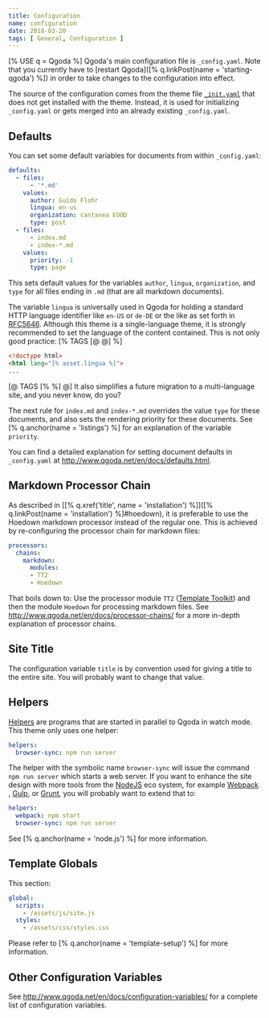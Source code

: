 ```yaml
---
title: Configuration
name: configuration
date: 2018-03-20
tags: [ General, Configuration ]
---
```

[% USE q = Qgoda %]
Qgoda's main configuration file is `_config.yaml`.  Note that you currently have to [restart Qgoda]([% q.linkPost(name = 'starting-qgoda') %]) in order to take changes to the configuration into effect.

The source of the configuration comes from the theme file [`_init.yaml`](https://github.com/gflohr/qgoda-essential/blob/master/_init.yaml) that does not get installed with the theme.  Instead, it is used for initializing `_config.yaml` or gets merged into an already existing `_config.yaml`.

## Defaults

You can set some default variables for documents from within `_config.yaml`:

```yaml
defaults:
  - files:
      - '*.md'
    values:
      author: Guido Flohr
      lingua: en-us
      organization: cantanea EOOD
      type: post
  - files:
      - index.md
      - index-*.md
    values:
      priority: -1
      type: page
```

This sets default values for the variables `author`, `lingua`, `organization`, and `type` for all files ending in `.md` (that are all markdown documents).

The variable `lingua` is universally used in Qgoda for holding a standard HTTP language identifier like `en-US` or `de-DE` or the like as set forth in [RFC5646](http://www.rfc-editor.org/rfc/rfc5646.txt).  Although this theme is a single-language theme, it is strongly recommended to set the language of the content contained.  This is not only good practice:
[% TAGS [@ @] %]

```html
<!doctype html>
<html lang="[% asset.lingua %]">
...
```

[@ TAGS [% %] @]
It also simplifies a future migration to a multi-language site, and you never know, do you?

The next rule for `index.md` and `index-*.md` overrides the value `type` for these documents, and also sets the rendering priority for these documents.  See [% q.anchor(name = 'listings') %] for an explanation of the variable `priority`.

You can find a detailed explanation for setting document defaults in `_config.yaml` at http://www.qgoda.net/en/docs/defaults.html.

## Markdown Processor Chain

As described in [[% q.xref('title', name = 'installation') %]]([% q.linkPost(name = 'installation') %]#hoedown), it is preferable to use the Hoedown markdown processor instead of the regular one.  This is achieved by re-configuring the processor chain for markdown files:

```yaml
processors:
  chains:
    markdown:
      modules:
      - TT2
      - Hoedown
```

That boils down to: Use the processor module `TT2` ([Template Toolkit](http://www.template-toolkit.org/)) and then the module `Hoedown` for processing markdown files.  See http://www.qgoda.net/en/docs/processor-chains/ for a more in-depth explanation of processor chains.

## Site Title

The configuration variable `title` is by convention used for giving a title to the entire site.  You will probably want to change that value.

## Helpers

[Helpers](http://www.qgoda.net/en/docs/) are programs that are started in parallel to Qgoda in watch mode.  This theme only uses one helper:

```yaml
helpers:
  browser-sync: npm run server
```

The helper with the symbolic name `browser-sync` will issue the command `npm run server` which starts a web server.  If you want to enhance the site design with more tools from the [NodeJS](https://nodejs.org/en/) eco system, for example [Webpack](https://webpack.js.org/)
, [Gulp](https://gulpjs.com/), or [Grunt](https://gruntjs.com/), you will probably want to extend that to:

```yaml
helpers:
  webpack: npm start
  browser-sync: npm run server
```
See [% q.anchor(name = 'node.js') %] for more information.

## Template Globals

This section:

```yaml
global:
  scripts:
    - /assets/js/site.js
  styles:
    - /assets/css/styles.css
```

Please refer to [% q.anchor(name = 'template-setup') %] for more information.

## Other Configuration Variables

See http://www.qgoda.net/en/docs/configuration-variables/ for a complete list of configuration variables.

